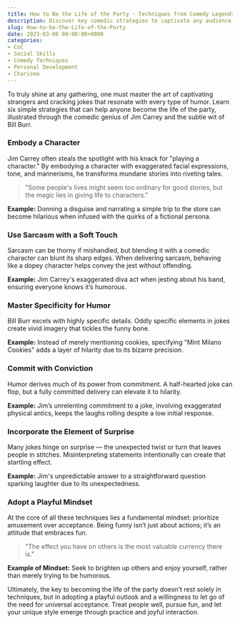 ```yaml
---
title: How to Be the Life of the Party - Techniques from Comedy Legends
description: Discover key comedic strategies to captivate any audience and become the life of any party with insights from comedy icons like Jim Carrey and Bill Burr.
slug: How-to-be-the-Life-of-the-Party
date: 2023-03-06 00:00:00+0000
categories:
- CoC
- Social Skills
- Comedy Techniques
- Personal Development
- Charisma
---
```


To truly shine at any gathering, one must master the art of captivating strangers and cracking jokes that resonate with every type of humor. Learn six simple strategies that can help anyone become the life of the party, illustrated through the comedic genius of Jim Carrey and the subtle wit of Bill Burr.

### Embody a Character

Jim Carrey often steals the spotlight with his knack for "playing a character." By embodying a character with exaggerated facial expressions, tone, and mannerisms, he transforms mundane stories into riveting tales.

> "Some people's lives might seem too ordinary for good stories, but the magic lies in giving life to characters."

**Example:** Donning a disguise and narrating a simple trip to the store can become hilarious when infused with the quirks of a fictional persona.

### Use Sarcasm with a Soft Touch

Sarcasm can be thorny if mishandled, but blending it with a comedic character can blunt its sharp edges. When delivering sarcasm, behaving like a dopey character helps convey the jest without offending.

**Example:** Jim Carrey's exaggerated diva act when jesting about his band, ensuring everyone knows it’s humorous.

### Master Specificity for Humor

Bill Burr excels with highly specific details. Oddly specific elements in jokes create vivid imagery that tickles the funny bone.

**Example:** Instead of merely mentioning cookies, specifying "Mint Milano Cookies" adds a layer of hilarity due to its bizarre precision.

### Commit with Conviction

Humor derives much of its power from commitment. A half-hearted joke can flop, but a fully committed delivery can elevate it to hilarity.

**Example:** Jim’s unrelenting commitment to a joke, involving exaggerated physical antics, keeps the laughs rolling despite a low initial response.

### Incorporate the Element of Surprise

Many jokes hinge on surprise — the unexpected twist or turn that leaves people in stitches. Misinterpreting statements intentionally can create that startling effect.

**Example:** Jim's unpredictable answer to a straightforward question sparking laughter due to its unexpectedness.

### Adopt a Playful Mindset

At the core of all these techniques lies a fundamental mindset: prioritize amusement over acceptance. Being funny isn’t just about actions; it’s an attitude that embraces fun.

> "The effect you have on others is the most valuable currency there is."

**Example of Mindset:** Seek to brighten up others and enjoy yourself, rather than merely trying to be humorous.

Ultimately, the key to becoming the life of the party doesn't rest solely in techniques, but in adopting a playful outlook and a willingness to let go of the need for universal acceptance. Treat people well, pursue fun, and let your unique style emerge through practice and joyful interaction.

